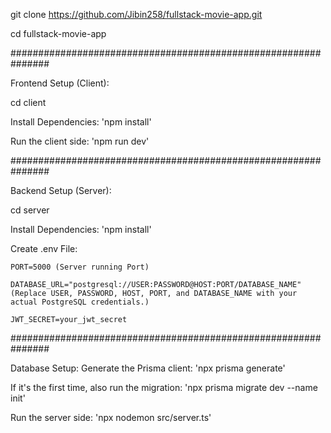 git clone https://github.com/Jibin258/fullstack-movie-app.git

cd fullstack-movie-app

###############################################################

Frontend Setup (Client):

  cd client
  
  Install Dependencies: 
    'npm install'
  
  Run the client side: 
    'npm run dev'

###############################################################

Backend Setup (Server):

  cd server
  
  Install Dependencies: 
    'npm install'
  
  Create .env File:
  
    PORT=5000 (Server running Port)
    
    DATABASE_URL="postgresql://USER:PASSWORD@HOST:PORT/DATABASE_NAME" (Replace USER, PASSWORD, HOST, PORT, and DATABASE_NAME with your actual PostgreSQL credentials.)
    
    JWT_SECRET=your_jwt_secret

###############################################################

Database Setup:
  Generate the Prisma client: 
    'npx prisma generate'
  
  If it's the first time, also run the migration: 
    'npx prisma migrate dev --name init'
  
  Run the server side: 
    'npx nodemon src/server.ts'
